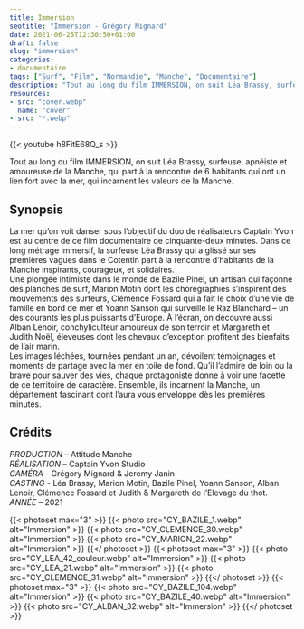 ```yaml
---
title: Immersion
seotitle: "Immersion - Grégory Mignard"
date: 2021-06-25T12:30:50+01:00
draft: false
slug: "immersion"
categories:
- documentaire
tags: ["Surf", "Film", "Normandie", "Manche", "Documentaire"]
description: "Tout au long du film IMMERSION, on suit Léa Brassy, surfeuse, apnéiste et amoureuse de la Manche, qui part à la rencontre de 6 habitants qui ont un lien fort avec la mer, qui incarnent les valeurs de la Manche."
resources:
- src: "cover.webp"
  name: "cover"
- src: "*.webp"
---
```


<div>{{< youtube h8FitE68Q_s >}}</div>

Tout au long du film IMMERSION, on suit Léa Brassy, surfeuse, apnéiste et amoureuse de la Manche, qui part à la rencontre de 6 habitants qui ont un lien fort avec la mer, qui incarnent les valeurs de la Manche.

## Synopsis

La mer qu’on voit danser sous l’objectif du duo de réalisateurs Captain Yvon est au centre de ce film documentaire de cinquante-deux minutes. Dans ce long métrage immersif, la surfeuse Léa Brassy qui a glissé sur ses premières vagues dans le Cotentin part à la rencontre d’habitants de la Manche inspirants, courageux, et solidaires.  
Une plongée intimiste dans le monde de Bazile Pinel, un artisan qui façonne des planches de surf, Marion Motin dont les chorégraphies s’inspirent des mouvements des surfeurs, Clémence Fossard qui a fait le choix d’une vie de famille en bord de mer et Yoann Sanson qui surveille le Raz Blanchard – un des courants les plus puissants d’Europe. À l’écran, on découvre aussi Alban Lenoir, conchyliculteur amoureux de son terroir et Margareth et Judith Noël, éleveuses dont les chevaux d’exception profitent des bienfaits de l’air marin.  
Les images léchées, tournées pendant un an, dévoilent témoignages et moments de partage avec la mer en toile de fond. Qu’il l’admire de loin ou la brave pour sauver des vies, chaque protagoniste donne à voir une facette de ce territoire de caractère. Ensemble, ils incarnent la Manche, un département fascinant dont l’aura vous enveloppe dès les premières minutes.

## Crédits

*PRODUCTION* – Attitude Manche  
*RÉALISATION* – Captain Yvon Studio    
*CAMÉRA* - Grégory Mignard & Jeremy Janin  
*CASTING* - Léa Brassy, Marion Motin, Bazile Pinel, Yoann Sanson, Alban Lenoir, Clémence Fossard et Judith & Margareth de l’Elevage du thot.    
*ANNÉE* – 2021

{{< photoset max="3" >}}
  {{< photo src="CY_BAZILE_1.webp" alt="Immersion" >}}
  {{< photo src="CY_CLEMENCE_30.webp" alt="Immersion" >}}
  {{< photo src="CY_MARION_22.webp" alt="Immersion" >}}
{{</ photoset >}}
{{< photoset max="3" >}}
  {{< photo src="CY_LEA_42_couleur.webp" alt="Immersion" >}}
  {{< photo src="CY_LEA_21.webp" alt="Immersion" >}}
  {{< photo src="CY_CLEMENCE_31.webp" alt="Immersion" >}}
{{</ photoset >}}
{{< photoset max="3" >}}
  {{< photo src="CY_BAZILE_104.webp" alt="Immersion" >}}
  {{< photo src="CY_BAZILE_40.webp" alt="Immersion" >}}
  {{< photo src="CY_ALBAN_32.webp" alt="Immersion" >}}
{{</ photoset >}}
